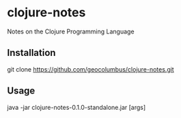 # clojure-notes

Notes on the Clojure Programming Language

## Installation

git clone https://github.com/geocolumbus/clojure-notes.git

## Usage

java -jar clojure-notes-0.1.0-standalone.jar [args]
